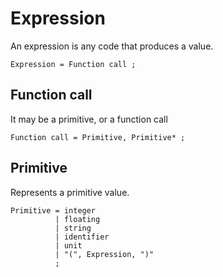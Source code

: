 # Expression

An expression is any code that produces a value.

```ebnf
Expression = Function call ;
```

## Function call

It may be a primitive, or a function call

```ebnf
Function call = Primitive, Primitive* ;
```

## Primitive

Represents a primitive value.

```ebnf
Primitive = integer
          | floating
          | string
          | identifier
          | unit
          | "(", Expression, ")"
          ;
```
